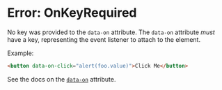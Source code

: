 # Error: OnKeyRequired

No key was provided to the `data-on` attribute. The `data-on` attribute _must_ have a key, representing the event listener to attach to the element.

Example:

```html
<button data-on-click="alert(foo.value)">Click Me</button>
```

See the docs on the [`data-on`](https://data-star.dev/reference/plugins_attributes#on) attribute.
